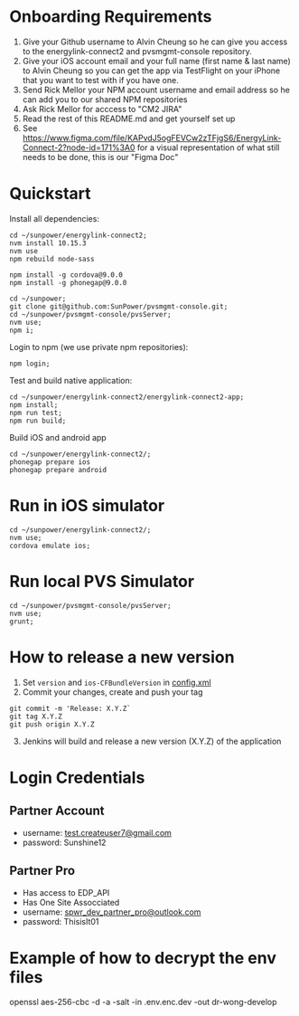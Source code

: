 
# Onboarding Requirements
1. Give your Github username to Alvin Cheung so he can give you access to the energylink-connect2 and pvsmgmt-console repository.
2. Give your iOS account email and your full name (first name & last name) to Alvin Cheung so you can get the app via TestFlight on your iPhone that you want to test with if you have one.
3. Send Rick Mellor your NPM account username and email address so he can add you to our shared NPM repositories
4. Ask Rick Mellor for acccess to "CM2 JIRA"
5. Read the rest of this README.md and get yourself set up
6. See https://www.figma.com/file/KAPvdJ5ogFEVCw2zTFjgS6/EnergyLink-Connect-2?node-id=171%3A0 for a visual representation of what still needs to be done, this is our "Figma Doc"

# Quickstart
Install all dependencies:
```
cd ~/sunpower/energylink-connect2;
nvm install 10.15.3
nvm use
npm rebuild node-sass

npm install -g cordova@9.0.0
npm install -g phonegap@9.0.0

cd ~/sunpower;
git clone git@github.com:SunPower/pvsmgmt-console.git;
cd ~/sunpower/pvsmgmt-console/pvsServer;
nvm use;
npm i;
```

Login to npm (we use private npm repositories):

```
npm login;
```

Test and build native application:

```
cd ~/sunpower/energylink-connect2/energylink-connect2-app;
npm install;
npm run test;
npm run build;
```

Build iOS and android app

```
cd ~/sunpower/energylink-connect2/;
phonegap prepare ios
phonegap prepare android
```

# Run in iOS simulator
```
cd ~/sunpower/energylink-connect2/;
nvm use;
cordova emulate ios;
```

# Run local PVS Simulator
```
cd ~/sunpower/pvsmgmt-console/pvsServer;
nvm use;
grunt;
```

# How to release a new version
1. Set `version` and `ios-CFBundleVersion` in [config.xml](config.xml)
2. Commit your changes, create and push your tag
```
git commit -m 'Release: X.Y.Z`
git tag X.Y.Z
git push origin X.Y.Z
```

3. Jenkins will build and release a new version (X.Y.Z) of the application

# Login Credentials
## Partner Account
- username: test.createuser7@gmail.com
- password: Sunshine12
## Partner Pro
- Has access to EDP_API
- Has One Site Assocciated
- username: spwr_dev_partner_pro@outlook.com
- password: ThisisIt01

# Example of how to decrypt the env files
openssl aes-256-cbc -d -a -salt -in .env.enc.dev -out dr-wong-develop